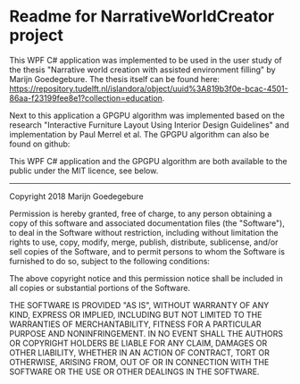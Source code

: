 # Readme for NarrativeWorldCreator project
This WPF C# application was implemented to be used in the user study of the thesis "Narrative world creation with assisted environment filling" by Marijn Goedegebure. The thesis itself can be found here: https://repository.tudelft.nl/islandora/object/uuid%3A819b3f0e-bcac-4501-86aa-f23199fee8e1?collection=education.

Next to this application a GPGPU algorithm was implemented based on the research "Interactive Furniture Layout Using Interior Design Guidelines" and implementation by Paul Merrel et al. The GPGPU algorithm can also be found on github: 

This WPF C# application and the GPGPU algorithm are both available to the public under the MIT licence, see below.

----------------------------------------------------

Copyright 2018 Marijn Goedegebure

Permission is hereby granted, free of charge, to any person obtaining a copy of this software and associated documentation files (the "Software"), to deal in the Software without restriction, including without limitation the rights to use, copy, modify, merge, publish, distribute, sublicense, and/or sell copies of the Software, and to permit persons to whom the Software is furnished to do so, subject to the following conditions:

The above copyright notice and this permission notice shall be included in all copies or substantial portions of the Software.

THE SOFTWARE IS PROVIDED "AS IS", WITHOUT WARRANTY OF ANY KIND, EXPRESS OR IMPLIED, INCLUDING BUT NOT LIMITED TO THE WARRANTIES OF MERCHANTABILITY, FITNESS FOR A PARTICULAR PURPOSE AND NONINFRINGEMENT. IN NO EVENT SHALL THE AUTHORS OR COPYRIGHT HOLDERS BE LIABLE FOR ANY CLAIM, DAMAGES OR OTHER LIABILITY, WHETHER IN AN ACTION OF CONTRACT, TORT OR OTHERWISE, ARISING FROM, OUT OF OR IN CONNECTION WITH THE SOFTWARE OR THE USE OR OTHER DEALINGS IN THE SOFTWARE.